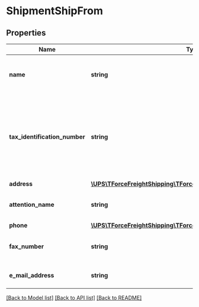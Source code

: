 # ShipmentShipFrom

## Properties
Name | Type | Description | Notes
------------ | ------------- | ------------- | -------------
**name** | **string** | The shipper�s name or company name. | 
**tax_identification_number** | **string** | Company�s Tax Identification Number at the pickup location. Required if SED form (International forms) is requested | [optional] 
**address** | [**\UPS\TForceFreightShipping\TForceFreightShipping\ShipFromAddress**](ShipFromAddress.md) |  | [optional] 
**attention_name** | **string** | Contact name at the ship from location. | [optional] 
**phone** | [**\UPS\TForceFreightShipping\TForceFreightShipping\ShipFromPhone**](ShipFromPhone.md) |  | 
**fax_number** | **string** | The ship from location�s Fax Number. | [optional] 
**e_mail_address** | **string** | Shipper�s email address. | [optional] 

[[Back to Model list]](../../README.md#documentation-for-models) [[Back to API list]](../../README.md#documentation-for-api-endpoints) [[Back to README]](../../README.md)

